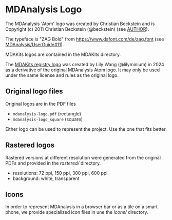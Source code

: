 # MDAnalysis Logo

The MDAnalysis 'Atom' logo was created by Christian Beckstein and is
Copyright (c) 2011 Christian Beckstein (@beckstein) (see
[AUTHOR](AUTHOR)).


The typeface is "ZAG Bold" from https://www.dafont.com/de/zag.font
(see
[MDAnalysis/UserGuide#11](https://github.com/MDAnalysis/UserGuide/pull/11#issuecomment-535663213)).

MDAKits logos are contained in the MDAKits directory.

The [MDAKits registry logo](MDAKits/MDAKits-registry/)
was created by Lily Wang (@lilyminium) in 2024 as
a derivative of the original MDAnalysis Atom logo. 
It may only be used under the same license and rules as the original logo.

## Original logo files

Original logos are in the PDF files
* `mdanalysis-logo.pdf` (rectangle)
* `mdanalysis-logo_square` (square)

Either logo can be used to represent the project. Use the one that
fits better.


## Rastered logos

Rastered versions at different resolution were generated from the
original PDFs and provided in the *rastered/* directory. 

* resolutions: 72 ppi, 150 ppi, 300 ppi, 600 ppi
* background: white, transparent


## Icons

In order to represent MDAnalysis in a browser bar or as a tile on a
smart phone, we provide specialized icon files in une the *icons/*
directory.



